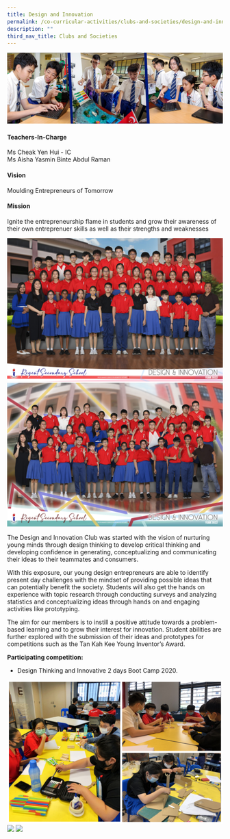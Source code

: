 ```yaml
---
title: Design and Innovation
permalink: /co-curricular-activities/clubs-and-societies/design-and-innovation/
description: ""
third_nav_title: Clubs and Societies
---
```

![](/images/CCA/Design%20and%20Innovation/DESINVBanner%20-%202023.jpg)

#### Teachers-In-Charge  
Ms Cheak Yen Hui - IC  
Ms Aisha Yasmin Binte Abdul Raman

#### Vision  
Moulding Entrepreneurs of Tomorrow

#### Mission 
Ignite the entrepreneurship flame in students and grow their awareness of their own entreprenuer skills as well as their strengths and weaknesses

![](/images/CCA/2022%20Design%20n%20Innovation%20Formal.jpg)
![](/images/CCA/2022%20Design%20_%20Innovation%20Fun.jpg)

The Design and Innovation Club was started with the vision of nurturing young minds through design thinking to develop critical thinking and developing confidence in generating, conceptualizing and communicating their ideas to their teammates and consumers.

With this exposure, our young design entrepreneurs are able to identify present day challenges with the mindset of providing possible ideas that can potentially benefit the society. Students will also get the hands on experience with topic research through conducting surveys and analyzing statistics and conceptualizing ideas through hands on and engaging activities like prototyping.

The aim for our members is to instill a positive attitude towards a problem-based learning and to grow their interest for innovation. Student abilities are further explored with the submission of their ideas and prototypes for competitions such as the Tan Kah Kee Young Inventor’s Award.

**Participating competition:**

*   Design Thinking and Innovative 2 days Boot Camp 2020.

![](/images/CCA/Design%20and%20Innovation/DESINV-1.jpg)
![](/images/CCA/Design%20and%20Innovation/DESINV-2.jpg)
![](/images/CCA/Design%20and%20Innovation/DESINV-3A.jpg)
